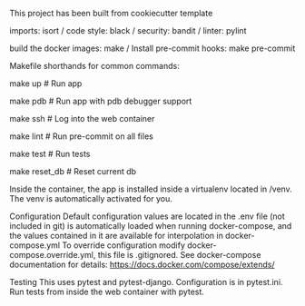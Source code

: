 This project has been built from cookiecutter template

imports: isort    /  code style: black /
security: bandit /   linter: pylint


build the docker images:
make /
Install pre-commit hooks:
make pre-commit

Makefile shorthands for common commands:

make up         # Run app

make pdb        # Run app with pdb debugger support

make ssh        # Log into the web container

make lint       # Run pre-commit on all files 

make test       # Run tests

make reset_db   # Reset current db

Inside the container, the app is installed inside a virtualenv located in /venv.
The venv is automatically activated for you.

Configuration
Default configuration values are located in the .env file (not included in git) is automatically loaded when
running docker-compose, and the values contained in it are available for interpolation in docker-compose.yml
To override configuration modify docker-compose.override.yml, this file is .gitignored.
See docker-compose documentation for details: https://docs.docker.com/compose/extends/

Testing
This uses pytest and pytest-django.
Configuration is in pytest.ini. Run tests from inside the web container with pytest.
